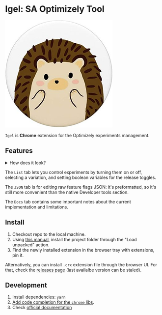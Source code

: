 # Igel: SA Optimizely Tool
![](./images/igel350.jpg)

`Igel` is **Chrome** extension for the Optimizely experiments management.

## Features
<details>
<summary>How does it look?</summary>

![](./images/ui-tab-list.png)

</details>

The `List` tab lets you control experiments by turning them on or off, selecting a variation, and setting boolean variables for the release toggles.

The `JSON` tab is for editing raw feature flags JSON: it's preformatted, so it's still more convenient than the native Developer tools section.

The `Docs` tab contains some important notes about the current implementation and limitations.


## Install
1. Checkout repo to the local machine.
2. Using [this manual](https://developer.chrome.com/docs/extensions/mv3/getstarted/), install the project folder through the "Load unpacked" action.
3. Find the newly installed extension in the browser tray with extensions, pin it. 

Alternatively, you can install `.crx` extension file through the browser UI. For that, check the [releases page](https://github.com/RedTecLab/igel-chrome-sa-optimizely-tool/releases) (last availalbe version can be staled).

## Development
1. Install dependencies: `yarn`
2. [Add code completion for the `chrome` libs](https://newbedev.com/how-do-i-use-webstorm-for-chrome-extension-development).
3. Check [official documentation](https://developer.chrome.com/docs/extensions/mv3/devguide/)

